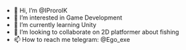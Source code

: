 - 👋 Hi, I’m @IProroIK
- 👀 I’m interested in Game Development
- 🌱 I’m currently learning Unity
- 💞️ I’m looking to collaborate on 2D platformer about fishing
- 📫 How to reach me telegram: @Ego_exe

<!---
IProroIK/IProroIK is a ✨ special ✨ repository because its `README.md` (this file) appears on your GitHub profile.
You can click the Preview link to take a look at your changes.
--->

